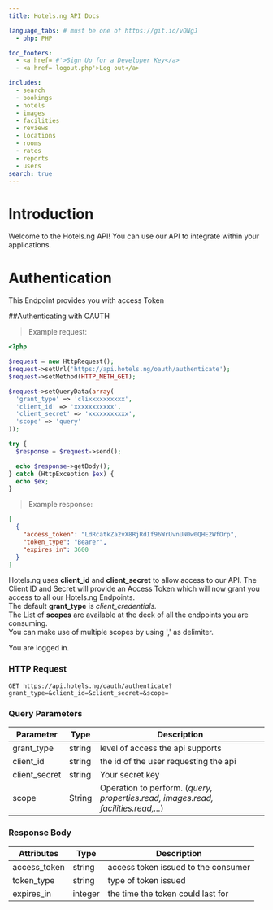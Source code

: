 ```yaml
---
title: Hotels.ng API Docs

language_tabs: # must be one of https://git.io/vQNgJ
  - php: PHP

toc_footers:
  - <a href='#'>Sign Up for a Developer Key</a>
  - <a href='logout.php'>Log out</a>

includes:
  - search
  - bookings
  - hotels
  - images
  - facilities
  - reviews
  - locations
  - rooms
  - rates
  - reports
  - users
search: true
---
```


# Introduction

Welcome to the Hotels.ng API! You can use our API to integrate within your applications.

# Authentication

This Endpoint provides you with access Token

##Authenticating with OAUTH

> Example request:

```php
<?php

$request = new HttpRequest();
$request->setUrl('https://api.hotels.ng/oauth/authenticate');
$request->setMethod(HTTP_METH_GET);

$request->setQueryData(array(
  'grant_type' => 'clixxxxxxxxxx',
  'client_id' => 'xxxxxxxxxxx',
  'client_secret' => 'xxxxxxxxxxx',
  'scope' => 'query'
));

try {
  $response = $request->send();

  echo $response->getBody();
} catch (HttpException $ex) {
  echo $ex;
}
```

> Example response:

```json
[
  {
    "access_token": "LdRcatkZa2vX8RjRdIf96WrUvnUN0w0QHE2WfOrp",
    "token_type": "Bearer",
    "expires_in": 3600
  }
]
```



Hotels.ng uses <strong>client_id</strong> and <strong>client_secret</strong> to allow access to our API. The Client ID and Secret will provide an Access Token which will now grant you access to all our Hotels.ng Endpoints.<br> 
The default <strong>grant_type</strong> is <em>client_credentials.</em><br>
The List of <strong>scopes</strong> are available at the deck of all the endpoints you are consuming. <br>
You can make use of multiple scopes by using ',' as delimiter.<br>

<aside class="notice">
You are logged in.
</aside>

### HTTP Request

`GET https://api.hotels.ng/oauth/authenticate?grant_type=&client_id=&client_secret=&scope=`

### Query Parameters

Parameter | Type | Description
--------- | ------- | -----------
grant_type| string|level of access the api supports 
client_id | string |the id of the user requesting the api
client_secret | string |Your secret key
scope | String |Operation to perform. (<em>query, properties.read, images.read, facilities.read,...</em>)

### Response Body

Attributes | Type | Description
--------- | ------- | -----------
access_token| string|access token issued to the consumer
token_type | string |type of token issued
expires_in | integer |the time the token could last for
